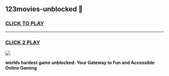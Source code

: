 
## 123movies-unblocked 👋
<h3>
<a href="https://premium.freeplayer.one?title=123movies-unblocked&ref=14F">CLICK TO PLAY</a></h3>
<hr>

<h3>
<a href="https://premium.freeplayer.one?title=123movies-unblocked&ref=14F">CLICK 2 PLAY</a>
  
</h3>

<a href="https://premium.freeplayer.one?title=123movies-unblocked&ref=12F/"><img src="https://clearcache.store/games.png"></a>


**worlds hardest game unblocked: Your Gateway to Fun and Accessible Online Gaming**
